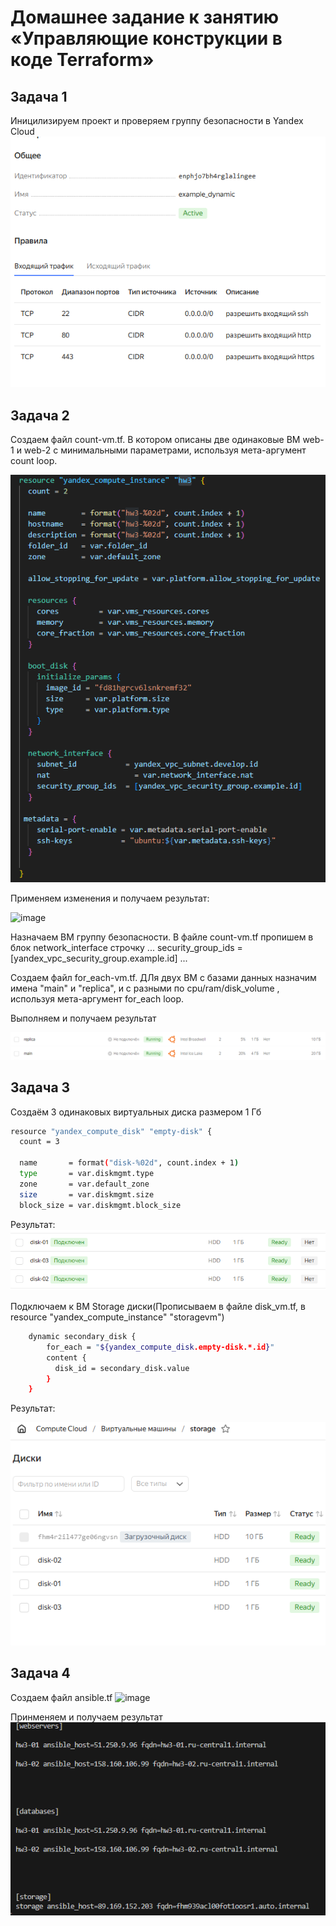 # Домашнее задание к занятию «Управляющие конструкции в коде Terraform»
## Задача 1
Иницилизируем проект и проверяем группу безопасности в Yandex Cloud
![image](https://github.com/EremeevAN/ter3-home/blob/main/images/2_1.png)

## Задача 2
Создаем файл count-vm.tf. В котором описаны две одинаковые ВМ web-1 и web-2 с минимальными параметрами, используя мета-аргумент count loop.

![image](https://github.com/EremeevAN/ter3-home/blob/main/images/9.png)

Применяем изменения и получаем результат:

![image](hhttps://github.com/EremeevAN/ter3-home/blob/main/images/3.png)



 Назначаем ВМ группу безопасности. В файле count-vm.tf пропишем в блок network_interface строчку
 ...
 security_group_ids  = [yandex_vpc_security_group.example.id]
 ...



Создаем файл for_each-vm.tf. ДЛя двух ВМ с базами данных назначим имена "main" и "replica", и с разными по cpu/ram/disk_volume , используя мета-аргумент for_each loop.

Выполняем и получаем результат

![image](https://github.com/EremeevAN/ter3-home/blob/main/images/4.png)


## Задача 3
Создаём 3 одинаковых виртуальных диска размером 1 Гб
```bash
resource "yandex_compute_disk" "empty-disk" {
  count = 3
  
  name       = format("disk-%02d", count.index + 1)
  type       = var.diskmgmt.type
  zone       = var.default_zone
  size       = var.diskmgmt.size
  block_size = var.diskmgmt.block_size
```
Результат:
![image](https://github.com/EremeevAN/ter3-home/blob/main/images/5.png)

Подключаем к ВМ Storage диски(Прописываем в файле disk_vm.tf, в resource "yandex_compute_instance" "storagevm")
```bash
    dynamic secondary_disk {
        for_each = "${yandex_compute_disk.empty-disk.*.id}"
        content {
          disk_id = secondary_disk.value
        }
    }  
```

Результат:

![image](https://github.com/EremeevAN/ter3-home/blob/main/images/7.png)
## Задача 4
Создаем файл ansible.tf
![image](htthttps://github.com/EremeevAN/ter3-home/blob/main/images/10.png)

Принменяем и получаем результат
![image](https://github.com/EremeevAN/ter3-home/blob/main/images/8.png)